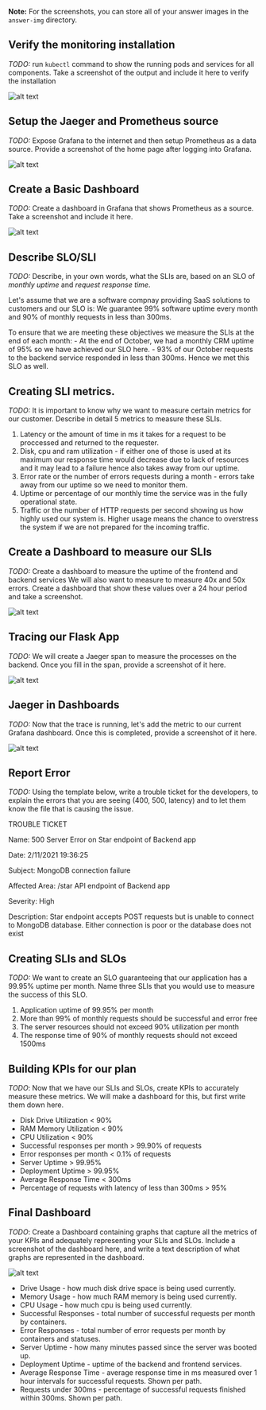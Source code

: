 **Note:** For the screenshots, you can store all of your answer images in the `answer-img` directory.

## Verify the monitoring installation

*TODO:* run `kubectl` command to show the running pods and services for all components. Take a screenshot of the output and include it here to verify the installation

![alt text](./answer-img/AllServices.png)

## Setup the Jaeger and Prometheus source
*TODO:* Expose Grafana to the internet and then setup Prometheus as a data source. Provide a screenshot of the home page after logging into Grafana.

![alt text](./answer-img/grafanaLogin.png)

## Create a Basic Dashboard
*TODO:* Create a dashboard in Grafana that shows Prometheus as a source. Take a screenshot and include it here.

![alt text](./answer-img/prometheusPanel.png)

## Describe SLO/SLI
*TODO:* Describe, in your own words, what the SLIs are, based on an SLO of *monthly uptime* and *request response time*.

Let's assume that we are a software compnay providing SaaS solutions to customers and our SLO is: We guarantee 99% software uptime every month and 90% of monthly requests in less than 300ms.

To ensure that we are meeting these objectives we measure the SLIs at the end of each month:
    - At the end of October, we had a monthly CRM uptime of 95% so we have achieved our SLO here.
    - 93% of our October requests to the backend service responded in less than 300ms. Hence we met this SLO as well. 

## Creating SLI metrics.
*TODO:* It is important to know why we want to measure certain metrics for our customer. Describe in detail 5 metrics to measure these SLIs. 

1. Latency or the amount of time in ms it takes for a request to be proccessed and returned to the requester.
2. Disk, cpu and ram utilization - if either one of those is used at its maximum our response time would decrease due to lack of resources and it may lead to a failure hence also takes away from our uptime.
3. Error rate or the number of errors requests during a month - errors take away from our uptime so we need to monitor them.
4. Uptime or percentage of our monthly time the service was in the fully operational state.
5. Traffic or the number of HTTP requests per second showing us how highly used our system is. Higher usage means the chance to overstress the system if we are not prepared for the incoming traffic.

## Create a Dashboard to measure our SLIs
*TODO:* Create a dashboard to measure the uptime of the frontend and backend services We will also want to measure to measure 40x and 50x errors. Create a dashboard that show these values over a 24 hour period and take a screenshot.

![alt text](./answer-img/24HourHealthReport.png)

## Tracing our Flask App
*TODO:*  We will create a Jaeger span to measure the processes on the backend. Once you fill in the span, provide a screenshot of it here.

![alt text](./answer-img/JaegerTracingUI.png)

## Jaeger in Dashboards
*TODO:* Now that the trace is running, let's add the metric to our current Grafana dashboard. Once this is completed, provide a screenshot of it here.

![alt text](./answer-img/JaegerInGrafana.png)

## Report Error
*TODO:* Using the template below, write a trouble ticket for the developers, to explain the errors that you are seeing (400, 500, latency) and to let them know the file that is causing the issue.

TROUBLE TICKET

Name: 500 Server Error on Star endpoint of Backend app

Date: 2/11/2021 19:36:25

Subject: MongoDB connection failure

Affected Area: /star API endpoint of Backend app

Severity: High

Description: Star endpoint accepts POST requests but is unable to connect to MongoDB database. Either connection is poor or the database does not exist

## Creating SLIs and SLOs
*TODO:* We want to create an SLO guaranteeing that our application has a 99.95% uptime per month. Name three SLIs that you would use to measure the success of this SLO.

1. Application uptime of 99.95% per month
2. More than 99% of monthly requests should be successful and error free
3. The server resources should not exceed 90% utilization per month
4. The response time of 90% of monthly requests should not exceed 1500ms

## Building KPIs for our plan
*TODO*: Now that we have our SLIs and SLOs, create KPIs to accurately measure these metrics. We will make a dashboard for this, but first write them down here.

- Disk Drive Utilization < 90%
- RAM Memory Utilization < 90%
- CPU Utilization < 90%
- Successful responses per month > 99.90% of requests
- Error responses per month < 0.1% of requests
- Server Uptime > 99.95%
- Deployment Uptime > 99.95%
- Average Response Time < 300ms
- Percentage of requests with latency of less than 300ms > 95%

## Final Dashboard
*TODO*: Create a Dashboard containing graphs that capture all the metrics of your KPIs and adequately representing your SLIs and SLOs. Include a screenshot of the dashboard here, and write a text description of what graphs are represented in the dashboard.  

![alt text](./answer-img/grafanaFinal.png)

- Drive Usage - how much disk drive space is being used currently.
- Memory Usage - how much RAM memory is being used currently.
- CPU Usage - how much cpu is being used currently.
- Successful Responses - total number of successful requests per month by containers.
- Error Responses - total number of error requests per month by containers and statuses.
- Server Uptime - how many minutes passed since the server was booted up.
- Deployment Uptime - uptime of the backend and frontend services.
- Average Response Time - average response time in ms measured over 1 hour intervals for successful requests. Shown per path.
- Requests under 300ms - percentage of successful requests finished within 300ms. Shown per path.